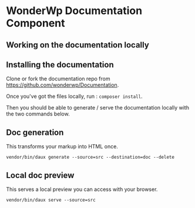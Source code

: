 # WonderWp Documentation Component

## Working on the documentation locally

## Installing the documentation

Clone or fork the documentation repo from https://github.com/wonderwp/Documentation.

Once you've got the files locally, run : `composer install`.

Then you should be able to generate / serve the documentation locally with the two commands below. 

## Doc generation

This transforms your markup into HTML once.

`vendor/bin/daux generate --source=src --destination=doc --delete`

## Local doc preview

This serves a local preview you can access with your browser.

`vendor/bin/daux serve --source=src`


